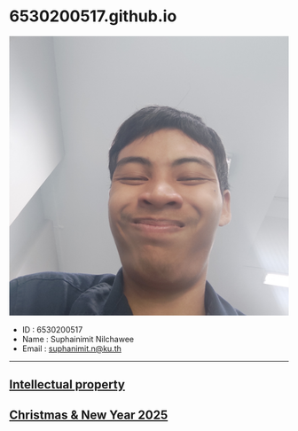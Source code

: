 # 6530200517.github.io
![img_me](img/Me.jpg)
- ID : 6530200517
- Name : Suphainimit Nilchawee
- Email : suphanimit.n@ku.th

-----------------------------------------------------------------------------
[Intellectual property](https://6530200517.github.io/intellectual-property)
-----------------------------------------------------------------------------
[Christmas & New Year 2025](https://6530200517.github.io/Christmas&NewYear2025)
-----------------------------------------------------------------------------
